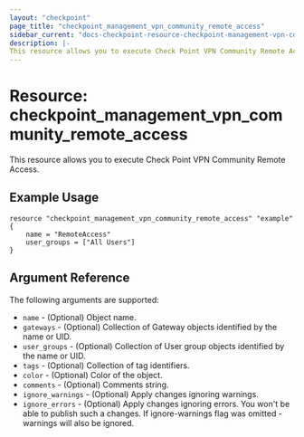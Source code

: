 ```yaml
---
layout: "checkpoint"
page_title: "checkpoint_management_vpn_community_remote_access"
sidebar_current: "docs-checkpoint-resource-checkpoint-management-vpn-community-remote-access"
description: |-
This resource allows you to execute Check Point VPN Community Remote Access.
---
```


# Resource: checkpoint_management_vpn_community_remote_access

This resource allows you to execute Check Point VPN Community Remote Access.

## Example Usage


```hcl
resource "checkpoint_management_vpn_community_remote_access" "example" {
    name = "RemoteAccess"
    user_groups = ["All Users"]
}
```

## Argument Reference

The following arguments are supported:

* `name` - (Optional) Object name. 
* `gateways` - (Optional) Collection of Gateway objects identified by the name or UID.
* `user_groups` - (Optional) Collection of User group objects identified by the name or UID.
* `tags` - (Optional) Collection of tag identifiers.
* `color` - (Optional) Color of the object. 
* `comments` - (Optional) Comments string. 
* `ignore_warnings` - (Optional) Apply changes ignoring warnings. 
* `ignore_errors` - (Optional) Apply changes ignoring errors. You won't be able to publish such a changes. If ignore-warnings flag was omitted - warnings will also be ignored.